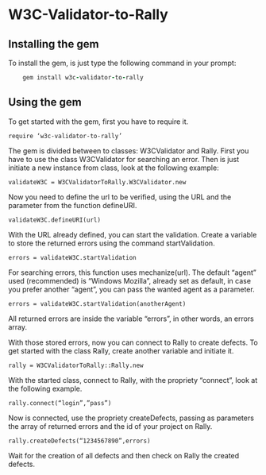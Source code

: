 #  W3C-Validator-to-Rally #

## Installing the gem ##

To install the gem, is just type the following command in your prompt:

```ruby
    gem install w3c-validator-to-rally
```

## Using the gem ##

To get started with the gem, first you have to require it.

    require ‘w3c-validator-to-rally’

The gem is divided between to classes: W3CValidator and Rally. First you have to use the class W3CValidator for searching an error. Then is just initiate a new instance from class, look at the following example:

    validateW3C = W3CValidatorToRally.W3CValidator.new

Now you need to define the url to be verified, using the URL and the parameter from the function defineURI.

    validateW3C.defineURI(url)

With the URL already defined, you can start the validation. Create a variable to store the returned errors using the command startValidation.

    errors = validateW3C.startValidation

For searching errors, this function uses mechanize(url). The default “agent” used (recommended) is “Windows Mozilla”, already set as default, in case you prefer another “agent”, you can pass the wanted agent as a parameter.

    errors = validateW3C.startValidation(anotherAgent)

All returned errors are inside the variable “errors”, in other words, an errors array.

With those stored errors, now you can connect to Rally to create defects.
To get started with the class Rally, create another variable and initiate it.

    rally = W3CValidatorToRally::Rally.new

With the started class, connect to Rally, with the propriety “connect”, look at the following example.

    rally.connect(“login”,”pass”)

Now is connected, use the propriety createDefects, passing as parameters the array of returned errors and the id of your project on Rally.

    rally.createDefects(“1234567890”,errors)

Wait for the creation of all defects and then check on Rally the created defects.
